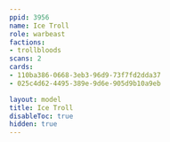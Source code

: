 ```yaml
---
ppid: 3956
name: Ice Troll
role: warbeast
factions:
- trollbloods
scans: 2
cards:
- 110ba386-0668-3eb3-96d9-73f7fd2dda37
- 025c4d62-4495-389e-9d6e-905d9b10a9eb

layout: model
title: Ice Troll
disableToc: true
hidden: true
---
```

